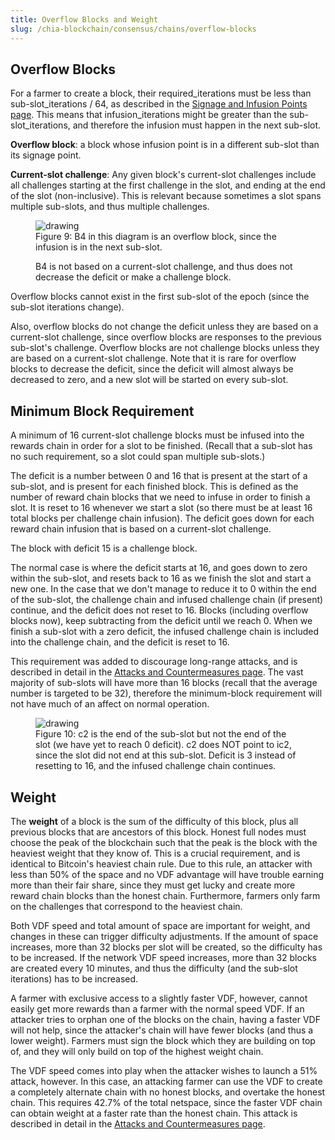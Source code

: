 ```yaml
---
title: Overflow Blocks and Weight
slug: /chia-blockchain/consensus/chains/overflow-blocks
---
```


## Overflow Blocks

For a farmer to create a block, their required_iterations must be less than sub-slot_iterations / 64, as described in the [Signage and Infusion Points page](/docs/chia-blockchain/consensus/chains/signage-and-infusion-points.md). This means that infusion_iterations might be greater than the sub-slot_iterations, and therefore the infusion must happen in the next sub-slot.

**Overflow block**: a block whose infusion point is in a different sub-slot than its signage point.

**Current-slot challenge**: Any given block's current-slot challenges include all
challenges starting at the first challenge in the slot, and ending at the end of the slot (non-inclusive).
This is relevant because sometimes a slot spans multiple sub-slots, and thus multiple challenges.

<figure>
<img src="/img/overflow.png" alt="drawing"/>
<figcaption>
Figure 9: B4 in this diagram is an overflow block, since the infusion is in the next sub-slot.

B4 is not based on a current-slot challenge, and thus does not decrease the deficit or make a challenge block.

</figcaption>
</figure>

Overflow blocks cannot exist in the first sub-slot of the epoch (since the sub-slot iterations change).

Also, overflow blocks do not change the deficit unless they are based on a current-slot challenge, since overflow blocks are responses to the previous sub-slot's challenge. Overflow blocks are not challenge blocks unless they are based on a current-slot challenge. Note that it is rare for overflow blocks to decrease the deficit, since the deficit will almost always be decreased to zero, and a new slot will be started on every sub-slot.

## Minimum Block Requirement

A minimum of 16 current-slot challenge blocks must be infused into the rewards chain in order for a slot to be finished. (Recall that a sub-slot has no such requirement, so a slot could span multiple sub-slots.)

The deficit is a number between 0 and 16 that is present at the start of a sub-slot, and is present for each finished block. This is defined as the number of reward chain blocks that we need to infuse in order to finish a slot. It is reset to 16 whenever we start a slot (so there must be at least 16 total blocks per challenge chain infusion). The deficit goes down for each reward chain infusion that is based on a current-slot challenge.

The block with deficit 15 is a challenge block.

The normal case is where the deficit starts at 16, and goes down to zero within the sub-slot, and resets back to 16 as we finish the slot and start a new one. In the case that we don't manage to reduce it to 0 within the end of the sub-slot, the challenge chain and infused challenge chain (if present) continue, and the deficit does not reset to 16. Blocks (including overflow blocks now), keep subtracting from the deficit until we reach 0. When we finish a sub-slot with a zero deficit, the infused challenge chain is included into the challenge chain, and the deficit is reset to 16.

This requirement was added to discourage long-range attacks, and is described in detail in the [Attacks and Countermeasures page](/chia-blockchain/consensus/attacks-and-countermeasures#majority). The vast majority of sub-slots will have more than 16 blocks (recall that the average number is targeted to be 32), therefore the minimum-block requirement will not have much of an affect on normal operation.

<figure>
<img src="/img/deficit.png" alt="drawing"/>
<figcaption>
Figure 10: c2 is the end of the sub-slot but not the end of the slot (we have yet to reach 0 deficit). c2 does NOT point to ic2, since the slot did not end at this sub-slot.
Deficit is 3 instead of resetting to 16, and the infused challenge chain continues.
</figcaption>
</figure>

## Weight

The **weight** of a block is the sum of the difficulty of this block, plus all previous blocks that are ancestors of this block. Honest full nodes must choose the peak of the blockchain such that the peak is the block with the heaviest weight that they know of. This is a crucial requirement, and is identical to Bitcoin's heaviest chain rule. Due to this rule, an attacker with less than 50% of the space and no VDF advantage will have trouble earning more than their fair share, since they must get lucky and create more reward chain blocks than the honest chain. Furthermore, farmers only farm on the challenges that correspond to the heaviest chain.

Both VDF speed and total amount of space are important for weight, and changes in these can trigger difficulty adjustments. If the amount of space increases, more than 32 blocks per slot will be created, so the difficulty has to be increased. If the network VDF speed increases, more than 32 blocks are created every 10 minutes, and thus the difficulty (and the sub-slot iterations) has to be increased.

A farmer with exclusive access to a slightly faster VDF, however, cannot easily get more rewards than a farmer with the normal speed VDF. If an attacker tries to orphan one of the blocks on the chain, having a faster VDF will not help, since the attacker's chain will have fewer blocks (and thus a lower weight). Farmers must sign the block which they are building on top of, and they will only build on top of the highest weight chain.

The VDF speed comes into play when the attacker wishes to launch a 51% attack, however. In this case, an attacking farmer can use the VDF to create a completely alternate chain with no honest blocks, and overtake the honest chain. This requires 42.7% of the total netspace, since the faster VDF chain can obtain weight at a faster rate than the honest chain. This attack is described in detail in the [Attacks and Countermeasures page](/chia-blockchain/consensus/attacks-and-countermeasures#faster-timelord).
